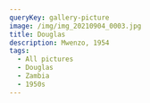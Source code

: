 ```yaml
---
queryKey: gallery-picture
image: /img/img_20210904_0003.jpg
title: Douglas
description: Mwenzo, 1954
tags:
  - All pictures
  - Douglas
  - Zambia
  - 1950s
---
```

